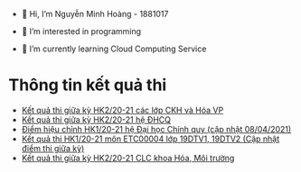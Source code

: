 - 👋 Hi, I’m Nguyễn Minh Hoàng - 1881017

- 👀 I’m interested in programming
- 🌱 I’m currently learning Cloud Computing Service 


<!---
1881017/1881017 is a ✨ special ✨ repository because its `README.md` (this file) appears on your GitHub profile.
You can click the Preview link to take a look at your changes.
--->
# Thông tin kết quả thi
<!-- BLOG-POST-LIST:START -->
- [Kết quả thi giữa kỳ HK2/20-21 các lớp CKH và Hóa VP](http://ktdbcl.hcmus.edu.vn/index.php/cong-tac-kh-o-thi/k-t-qu-thi-h-c-ky/425-k-t-qu-thi-gi-a-ky-hk2-20-21-cac-l-p-ckh-va-hoa-vp)
- [Kết quả thi giữa kỳ HK2/20-21 hệ ĐHCQ](http://ktdbcl.hcmus.edu.vn/index.php/cong-tac-kh-o-thi/k-t-qu-thi-h-c-ky/424-k-t-qu-thi-gi-a-ky-hk2-20-21-h-dhcq)
- [Điểm hiệu chỉnh HK1/20-21 hệ Đại học Chính quy &lpar;cập nhật 08/04/2021&rpar;](http://ktdbcl.hcmus.edu.vn/index.php/cong-tac-kh-o-thi/k-t-qu-thi-h-c-ky/411-di-m-hi-u-ch-nh-hk1-20-21-h-d-i-h-c-chinh-quy)
- [Kết quả thi HK1/20-21 môn ETC00004 lớp 19DTV1, 19DTV2 &lpar;Cập nhật điểm thi giữa kỳ&rpar;](http://ktdbcl.hcmus.edu.vn/index.php/cong-tac-kh-o-thi/k-t-qu-thi-h-c-ky/407-k-t-qu-thi-hk1-20-21-mon-etc00004-l-p-19dtv1-19dtv2-c-p-nh-t-di-m-thi-gi-a-ky)
- [Kết quả thi giữa kỳ HK2/20-21 CLC khoa Hóa, Môi trường](http://ktdbcl.hcmus.edu.vn/index.php/cong-tac-kh-o-thi/k-t-qu-thi-h-c-ky/406-k-t-qu-thi-gi-a-ky-hk2-20-21-clc-khoa-hoa-moi-tru-ng)
<!-- BLOG-POST-LIST:END -->
